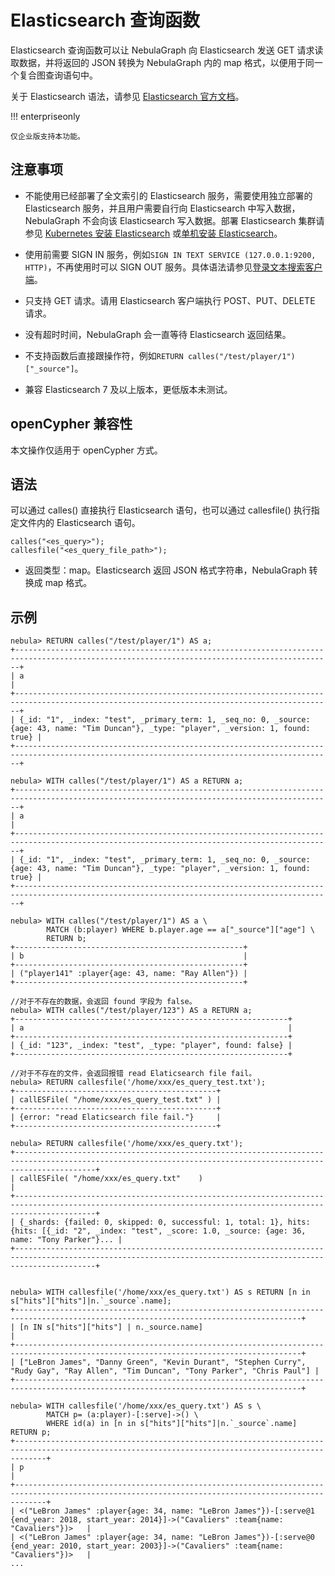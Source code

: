 # Elasticsearch 查询函数

Elasticsearch 查询函数可以让 NebulaGraph 向 Elasticsearch 发送 GET 请求读取数据，并将返回的 JSON 转换为 NebulaGraph 内的 map 格式，以便用于同一个复合图查询语句中。

关于 Elasticsearch 语法，请参见 [Elasticsearch 官方文档](https://www.elastic.co/guide/en/elasticsearch/reference/current/search-your-data.html)。

!!! enterpriseonly

    仅企业版支持本功能。

## 注意事项

- 不能使用已经部署了全文索引的 Elasticsearch 服务，需要使用独立部署的 Elasticsearch 服务，并且用户需要自行向 Elasticsearch 中写入数据，NebulaGraph 不会向该 Elasticsearch 写入数据。部署 Elasticsearch 集群请参见 [Kubernetes 安装 Elasticsearch](https://www.elastic.co/guide/en/cloud-on-k8s/current/k8s-deploy-elasticsearch.html) 或[单机安装 Elasticsearch](https://www.elastic.co/guide/en/elasticsearch/reference/7.15/targz.html)。

- 使用前需要 SIGN IN 服务，例如`SIGN IN TEXT SERVICE (127.0.0.1:9200, HTTP)`，不再使用时可以 SIGN OUT 服务。具体语法请参见[登录文本搜索客户端](../../4.deployment-and-installation/6.deploy-text-based-index/2.deploy-es.md#_3)。

- 只支持 GET 请求。请用 Elasticsearch 客户端执行 POST、PUT、DELETE 请求。

- 没有超时时间，NebulaGraph 会一直等待 Elasticsearch 返回结果。

- 不支持函数后直接跟操作符，例如`RETURN calles("/test/player/1")["_source"]`。

- 兼容 Elasticsearch 7 及以上版本，更低版本未测试。

## openCypher 兼容性

本文操作仅适用于 openCypher 方式。

## 语法

可以通过 calles() 直接执行 Elasticsearch 语句，也可以通过 callesfile() 执行指定文件内的 Elasticsearch 语句。

```ngql
calles("<es_query>");
callesfile("<es_query_file_path>");
```

- 返回类型：map。Elasticsearch 返回 JSON 格式字符串，NebulaGraph 转换成 map 格式。

## 示例

```ngql
nebula> RETURN calles("/test/player/1") AS a;
+---------------------------------------------------------------------------------------------------------------------------------------------+
| a                                                                                                                                           |
+---------------------------------------------------------------------------------------------------------------------------------------------+
| {_id: "1", _index: "test", _primary_term: 1, _seq_no: 0, _source: {age: 43, name: "Tim Duncan"}, _type: "player", _version: 1, found: true} |
+---------------------------------------------------------------------------------------------------------------------------------------------+

nebula> WITH calles("/test/player/1") AS a RETURN a;
+---------------------------------------------------------------------------------------------------------------------------------------------+
| a                                                                                                                                           |
+---------------------------------------------------------------------------------------------------------------------------------------------+
| {_id: "1", _index: "test", _primary_term: 1, _seq_no: 0, _source: {age: 43, name: "Tim Duncan"}, _type: "player", _version: 1, found: true} |
+---------------------------------------------------------------------------------------------------------------------------------------------+

nebula> WITH calles("/test/player/1") AS a \
        MATCH (b:player) WHERE b.player.age == a["_source"]["age"] \
        RETURN b;
+---------------------------------------------------+
| b                                                 |
+---------------------------------------------------+
| ("player141" :player{age: 43, name: "Ray Allen"}) |
+---------------------------------------------------+

//对于不存在的数据，会返回 found 字段为 false。
nebula> WITH calles("/test/player/123") AS a RETURN a;
+-------------------------------------------------------------+
| a                                                           |
+-------------------------------------------------------------+
| {_id: "123", _index: "test", _type: "player", found: false} |
+-------------------------------------------------------------+

//对于不存在的文件，会返回报错 read Elaticsearch file fail。
nebula> RETURN callesfile('/home/xxx/es_query_test.txt');
+---------------------------------------------+
| callESFile( "/home/xxx/es_query_test.txt" ) |
+---------------------------------------------+
| {error: "read Elaticsearch file fail."}     |
+---------------------------------------------+

nebula> RETURN callesfile('/home/xxx/es_query.txt');
+--------------------------------------------------------------------------------------------------------------------------------------------------------------+
| callESFile( "/home/xxx/es_query.txt"    )                                                                                                                    |
+--------------------------------------------------------------------------------------------------------------------------------------------------------------+
| {_shards: {failed: 0, skipped: 0, successful: 1, total: 1}, hits: {hits: [{_id: "2", _index: "test", _score: 1.0, _source: {age: 36, name: "Tony Parker"}... |
+--------------------------------------------------------------------------------------------------------------------------------------------------------------+


nebula> WITH callesfile('/home/xxx/es_query.txt') AS s RETURN [n in s["hits"]["hits"]|n.`_source`.name];
+--------------------------------------------------------------------------------------------------------------------------------------+
| [n IN s["hits"]["hits"] | n._source.name]                                                                                            |
+--------------------------------------------------------------------------------------------------------------------------------------+
| ["LeBron James", "Danny Green", "Kevin Durant", "Stephen Curry", "Rudy Gay", "Ray Allen", "Tim Duncan", "Tony Parker", "Chris Paul"] |
+--------------------------------------------------------------------------------------------------------------------------------------+

nebula> WITH callesfile('/home/xxx/es_query.txt') AS s \
        MATCH p= (a:player)-[:serve]->() \
        WHERE id(a) in [n in s["hits"]["hits"]|n.`_source`.name] RETURN p;
+---------------------------------------------------------------------------------------------------------------------------------------------------+
| p                                                                                                                                                 |
+---------------------------------------------------------------------------------------------------------------------------------------------------+
| <("LeBron James" :player{age: 34, name: "LeBron James"})-[:serve@1 {end_year: 2018, start_year: 2014}]->("Cavaliers" :team{name: "Cavaliers"})>   |
| <("LeBron James" :player{age: 34, name: "LeBron James"})-[:serve@0 {end_year: 2010, start_year: 2003}]->("Cavaliers" :team{name: "Cavaliers"})>   |
...
```
